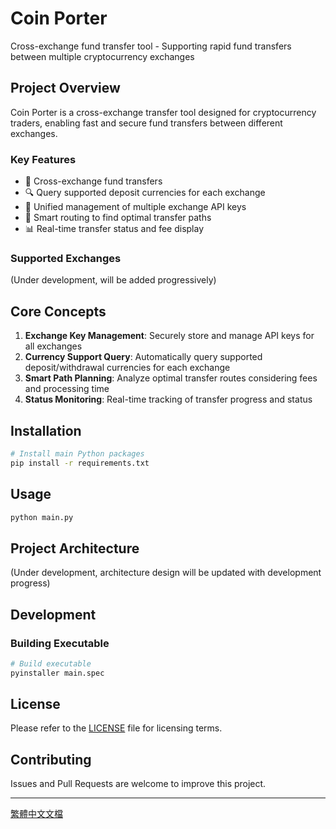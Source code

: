 # Coin Porter

Cross-exchange fund transfer tool - Supporting rapid fund transfers between multiple cryptocurrency exchanges

## Project Overview

Coin Porter is a cross-exchange transfer tool designed for cryptocurrency traders, enabling fast and secure fund transfers between different exchanges.

### Key Features

- 🔄 Cross-exchange fund transfers
- 🔍 Query supported deposit currencies for each exchange
- 🔑 Unified management of multiple exchange API keys
- 💱 Smart routing to find optimal transfer paths
- 📊 Real-time transfer status and fee display

### Supported Exchanges

(Under development, will be added progressively)

## Core Concepts

1. **Exchange Key Management**: Securely store and manage API keys for all exchanges
2. **Currency Support Query**: Automatically query supported deposit/withdrawal currencies for each exchange
3. **Smart Path Planning**: Analyze optimal transfer routes considering fees and processing time
4. **Status Monitoring**: Real-time tracking of transfer progress and status

## Installation

```bash
# Install main Python packages
pip install -r requirements.txt
```

## Usage

```bash
python main.py
```

## Project Architecture

(Under development, architecture design will be updated with development progress)

## Development

### Building Executable

```bash
# Build executable
pyinstaller main.spec
```

## License

Please refer to the [LICENSE](LICENSE) file for licensing terms.

## Contributing

Issues and Pull Requests are welcome to improve this project.

---

[繁體中文文檔](README_ZH.md)
